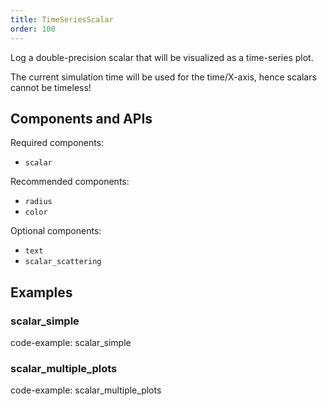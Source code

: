 ```yaml
---
title: TimeSeriesScalar
order: 100
---
```


Log a double-precision scalar that will be visualized as a time-series plot.

The current simulation time will be used for the time/X-axis, hence scalars
cannot be timeless!

## Components and APIs

Required components:
* `scalar`

Recommended components:
* `radius`
* `color`

Optional components:
* `text`
* `scalar_scattering`

## Examples

### scalar_simple

code-example: scalar_simple

### scalar_multiple_plots

code-example: scalar_multiple_plots

